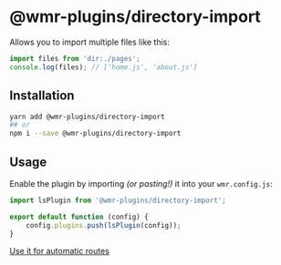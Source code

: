 # @wmr-plugins/directory-import

Allows you to import multiple files like this:

```js
import files from 'dir:./pages';
console.log(files); // ['home.js', 'about.js']
```

## Installation

```sh
yarn add @wmr-plugins/directory-import
## or
npm i --save @wmr-plugins/directory-import
```

## Usage

Enable the plugin by importing _(or pasting!)_ it into your `wmr.config.js`:

```js
import lsPlugin from '@wmr-plugins/directory-import';

export default function (config) {
	config.plugins.push(lsPlugin(config));
}
```

[Use it for automatic routes](https://github.com/preactjs/wmr/wiki/Configuration-Recipes#filesystem-based-routing--page-component-loading-)
